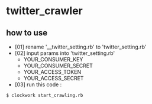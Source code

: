 # twitter_crawler

## how to use

- [01] rename '__twitter_setting.rb' to 'twitter_setting.rb'
- [02] input params into 'twitter_setting.rb'
	- YOUR_CONSUMER_KEY
  	- YOUR_CONSUMER_SECRET
  	- YOUR_ACCESS_TOKEN
  	- YOUR_ACCESS_SECRET 
- [03] run this code :

```
$ clockwork start_crawling.rb
```